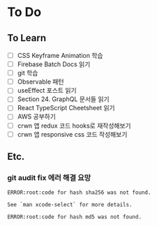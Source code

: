 # To Do

## To Learn

- [ ] CSS Keyframe Animation 학습
- [ ] Firebase Batch Docs 읽기
- [ ] git 학습
- [ ] Observable 패턴
- [ ] useEffect 포스트 읽기
- [ ] Section 24. GraphQL 문서들 읽기
- [ ] React TypeScript Cheetsheet 읽기
- [ ] AWS 공부하기
- [ ] crwn 앱 redux 코드 hooks로 재작성해보기
- [ ] crwn 앱 responsive css 코드 작성해보기

## Etc.

### git audit fix 에러 해결 요망

```console
ERROR:root:code for hash sha256 was not found.

See `man xcode-select` for more details.

ERROR:root:code for hash md5 was not found.
```
